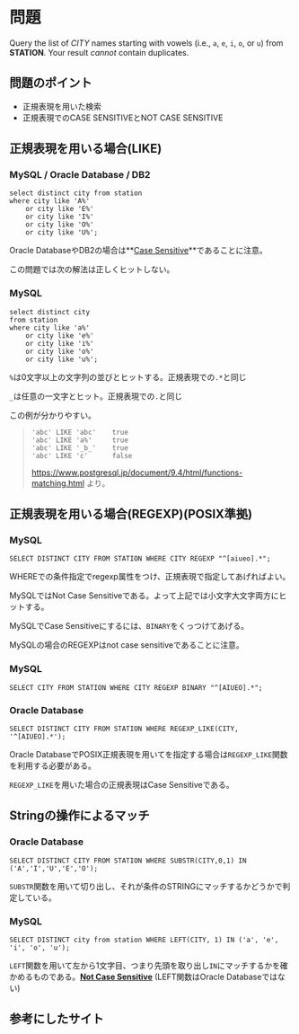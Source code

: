 # 問題

Query the list of *CITY* names starting with vowels (i.e., `a`, `e`, `i`, `o`, or `u`) from **STATION**. Your result *cannot* contain duplicates.

## 問題のポイント

- 正規表現を用いた検索
- 正規表現でのCASE SENSITIVEとNOT CASE SENSITIVE



## 正規表現を用いる場合(LIKE)

### MySQL / Oracle Database / DB2

```plsql
select distinct city from station
where city like 'A%' 
    or city like 'E%' 
    or city like 'I%' 
    or city like 'O%' 
    or city like 'U%';
```

Oracle DatabaseやDB2の場合は**<u>Case Sensitive</u>**であることに注意。

この問題では次の解法は正しくヒットしない。

### MySQL

```mysql
select distinct city
from station
where city like 'a%' 
    or city like 'e%' 
    or city like 'i%' 
    or city like 'o%' 
    or city like 'u%';
```



`%`は0文字以上の文字列の並びとヒットする。正規表現での`.*`と同じ

`_`は任意の一文字とヒット。正規表現での`.`と同じ

この例が分かりやすい。

> ```mysql
> 'abc' LIKE 'abc'    true
> 'abc' LIKE 'a%'     true
> 'abc' LIKE '_b_'    true
> 'abc' LIKE 'c'      false
> ```
>
> https://www.postgresql.jp/document/9.4/html/functions-matching.html より。

## 正規表現を用いる場合(REGEXP)(POSIX準拠)

### MySQL

```mysql
SELECT DISTINCT CITY FROM STATION WHERE CITY REGEXP "^[aiueo].*";
```

WHEREでの条件指定でregexp属性をつけ、正規表現で指定してあげればよい。

MySQLではNot Case Sensitiveである。よって上記では小文字大文字両方にヒットする。

MySQLでCase Sensitiveにするには、`BINARY`をくっつけてあげる。

MySQLの場合のREGEXPはnot case sensitiveであることに注意。

### MySQL

```mysql
SELECT CITY FROM STATION WHERE CITY REGEXP BINARY "^[AIUEO].*";
```

### Oracle Database

```plsql
SELECT DISTINCT CITY FROM STATION WHERE REGEXP_LIKE(CITY, '^[AIUEO].*');
```

Oracle DatabaseでPOSIX正規表現を用いてを指定する場合は`REGEXP_LIKE`関数を利用する必要がある。

`REGEXP_LIKE`を用いた場合の正規表現はCase Sensitiveである。



## Stringの操作によるマッチ

### Oracle Database

```plsql
SELECT DISTINCT CITY FROM STATION WHERE SUBSTR(CITY,0,1) IN ('A','I','U','E','O');
```

`SUBSTR`関数を用いて切り出し、それが条件のSTRINGにマッチするかどうかで判定している。

### MySQL

```mysql
SELECT DISTINCT city from station WHERE LEFT(CITY, 1) IN ('a', 'e', 'i', 'o', 'u');
```

`LEFT`関数を用いて左から1文字目、つまり先頭を取り出し`IN`にマッチするかを確かめるものである。**<u>Not Case Sensitive</u>** (LEFT関数はOracle Databaseではない)

## 参考にしたサイト

[](https://www.postgresql.jp/document/9.4/html/functions-matching.html)
